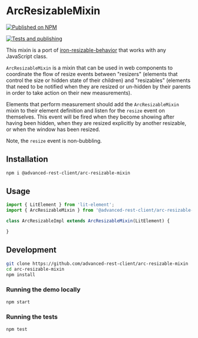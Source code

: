 
# ArcResizableMixin

[![Published on NPM](https://img.shields.io/npm/v/@advanced-rest-client/arc-resizable-mixin.svg)](https://www.npmjs.com/package/@advanced-rest-client/arc-resizable-mixin)

[![Tests and publishing](https://github.com/advanced-rest-client/arc-resizable-mixin/actions/workflows/deployment.yml/badge.svg)](https://github.com/advanced-rest-client/arc-resizable-mixin/actions/workflows/deployment.yml)

This mixin is a port of [iron-resizable-behavior](https://github.com/PolymerElements/iron-resizable-behavior) that works with any JavaScript class.

`ArcResizableMixin` is a mixin that can be used in web components to coordinate the flow of resize events between "resizers" (elements that control the size or hidden state of their children) and "resizables" (elements that need to be notified when they are resized or un-hidden by their parents in order to take action on their new measurements).

Elements that perform measurement should add the `ArcResizableMixin` mixin to their element definition and listen for the `resize` event on themselves. This event will be fired when they become showing after having been hidden, when they are resized explicitly by another resizable, or when the window has been resized.

Note, the `resize` event is non-bubbling.

## Installation

```bash
npm i @advanced-rest-client/arc-resizable-mixin
```

## Usage

```javascript
import { LitElement } from 'lit-element';
import { ArcResizableMixin } from '@advanced-rest-client/arc-resizable-mixin';

class ArcResizableImpl extends ArcResizableMixin(LitElement) {

}
```

## Development

```sh
git clone https://github.com/advanced-rest-client/arc-resizable-mixin
cd arc-resizable-mixin
npm install
```

### Running the demo locally

```sh
npm start
```

### Running the tests

```sh
npm test
```
